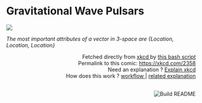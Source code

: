 # <b>Gravitational Wave Pulsars</b>

[![](https://imgs.xkcd.com/comics/gravitational_wave_pulsars.png)](https://xkcd.com/2358)

<i>The most important attributes of a vector in 3-space are {Location, Location, Location}</i>

<div align="right">
  Fetched directly from
  <a href="https://xkcd.com">
    xkcd
  </a>
  by
  <a href="https://github.com/Vanille-N/Vanille-N/blob/master/fetch">
    this bash script
  </a>
</div>
<div align="right">
  Permalink to this comic:
  <a href="https://xkcd.com/2358">
    https://xkcd.com/2358
  </a>
</div>
<div align="right">
  Need an explanation ?
  <a href="https://www.explainxkcd.com/wiki/index.php/2358">
    Explain xkcd
  </a>
</div>
<div align="right">
  How does this work ?
  <a href="https://github.com/Vanille-N/Vanille-N/blob/master/.github/workflows/build.yml">
    workflow
  </a>
  |
  <a href="https://simonwillison.net/2020/Jul/10/self-updating-profile-readme/">
    related explanation
  </a>
</div><br>

<a href="https://github.com/Vanille-N/Vanille-N/actions"><img src="https://github.com/Vanille-N/Vanille-N/workflows/Build%20README/badge.svg" align="right" alt="Build README"></a>
